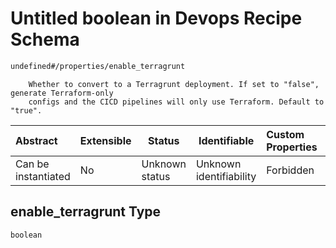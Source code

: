 # Untitled boolean in Devops Recipe Schema

```txt
undefined#/properties/enable_terragrunt
```

        Whether to convert to a Terragrunt deployment. If set to "false", generate Terraform-only
        configs and the CICD pipelines will only use Terraform. Default to "true".


| Abstract            | Extensible | Status         | Identifiable            | Custom Properties | Additional Properties | Access Restrictions | Defined In                                                        |
| :------------------ | ---------- | -------------- | ----------------------- | :---------------- | --------------------- | ------------------- | ----------------------------------------------------------------- |
| Can be instantiated | No         | Unknown status | Unknown identifiability | Forbidden         | Allowed               | none                | [devops.schema.json\*](devops.schema.json "open original schema") |

## enable_terragrunt Type

`boolean`
